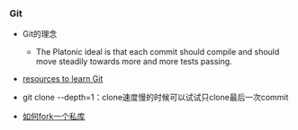 ### Git
* Git的理念
  *  The  Platonic  ideal  is  that  each  commit should compile and should move steadily towards more and more tests passing. 
* [resources to learn Git](https://try.github.io/)

* git clone --depth=1：clone速度慢的时候可以试试只clone最后一次commit
* [如何fork一个私库](https://stackoverflow.com/questions/10065526/github-how-to-make-a-fork-of-public-repository-private)
